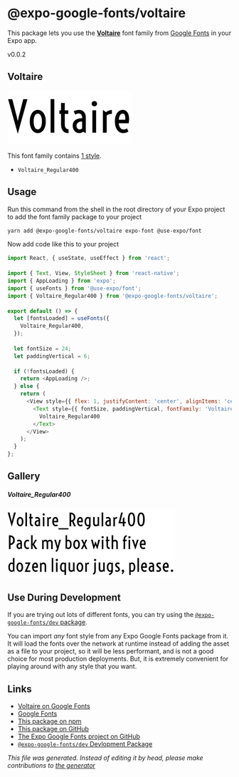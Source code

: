 # @expo-google-fonts/voltaire

This package lets you use the [**Voltaire**](https://fonts.google.com/specimen/Voltaire) font family from [Google Fonts](https://fonts.google.com/) in your Expo app.

v0.0.2

## Voltaire

![Voltaire](./font-family.png)

This font family contains [1 style](#gallery).

- `Voltaire_Regular400`

## Usage

Run this command from the shell in the root directory of your Expo project to add the font family package to your project
```sh
yarn add @expo-google-fonts/voltaire expo-font @use-expo/font
```

Now add code like this to your project
```js
import React, { useState, useEffect } from 'react';

import { Text, View, StyleSheet } from 'react-native';
import { AppLoading } from 'expo';
import { useFonts } from '@use-expo/font';
import { Voltaire_Regular400 } from '@expo-google-fonts/voltaire';

export default () => {
  let [fontsLoaded] = useFonts({
    Voltaire_Regular400,
  });

  let fontSize = 24;
  let paddingVertical = 6;

  if (!fontsLoaded) {
    return <AppLoading />;
  } else {
    return (
      <View style={{ flex: 1, justifyContent: 'center', alignItems: 'center' }}>
        <Text style={{ fontSize, paddingVertical, fontFamily: 'Voltaire_Regular400' }}>
          Voltaire_Regular400
        </Text>
      </View>
    );
  }
};

```

## Gallery

##### Voltaire_Regular400
![Voltaire_Regular400](./8e446b1dcde5e45745bd6e82bfacf76b313042b232e4fceaa22d745f13e176d3.ttf.png)


## Use During Development

If you are trying out lots of different fonts, you can try using the [`@expo-google-fonts/dev` package](https://www.npmjs.com/package/@expo-google-fonts/dev).

You can import *any* font style from any Expo Google Fonts package from it. It will load the fonts
over the network at runtime instead of adding the asset as a file to your project, so it will be 
less performant, and is not a good choice for most production deployments. But, it is extremely convenient
for playing around with any style that you want.

## Links

- [Voltaire on Google Fonts](https://fonts.google.com/specimen/Voltaire)
- [Google Fonts](https://fonts.google.com/)
- [This package on npm](https://www.npmjs.com/package/@expo-google-fonts/voltaire)
- [This package on GitHub](https://github.com/expo/google-fonts/tree/master/font-packages/voltaire)
- [The Expo Google Fonts project on GitHub](https://github.com/expo/google-fonts)
- [`@expo-google-fonts/dev` Devlopment Package](https://github.com/expo/google-fonts/tree/master/font-packages/dev)


*This file was generated. Instead of editing it by head, please make contributions to [the generator](https://github.com/expo/google-fonts/tree/master/packages/generator)*
